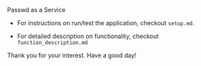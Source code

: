 Passwd as a Service

- For instructions on run/test the application, checkout `setup.md`.

- For detailed description on functionality, checkout `function_description.md`

Thank you for your interest. Have a good day!
